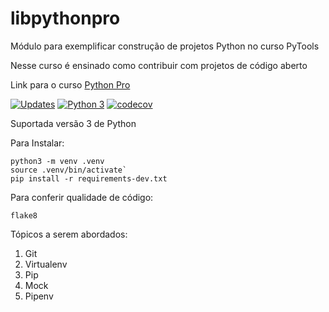 # libpythonpro
Módulo para exemplificar construção de projetos Python no curso PyTools

Nesse curso é ensinado como contribuir com projetos de código aberto

Link para o curso [Python Pro](https://www.python.pro.br)

[![Updates](https://pyup.io/repos/github/LeandroYamada/libpythonpro/shield.svg)](https://pyup.io/repos/github/LeandroYamada/libpythonpro/)
[![Python 3](https://pyup.io/repos/github/LeandroYamada/libpythonpro/python-3-shield.svg)](https://pyup.io/repos/github/LeandroYamada/libpythonpro/)
[![codecov](https://codecov.io/gh/LeandroYamada/libpythonpro/branch/main/graph/badge.svg?token=JI5544RQV6)](https://codecov.io/gh/LeandroYamada/libpythonpro)


Suportada versão 3 de Python

Para Instalar:
```console
python3 -m venv .venv
source .venv/bin/activate`
pip install -r requirements-dev.txt
```

Para conferir qualidade de código:

```console
flake8
```

Tópicos a serem abordados:
 1. Git
 2. Virtualenv
 3. Pip
 4. Mock
 5. Pipenv
